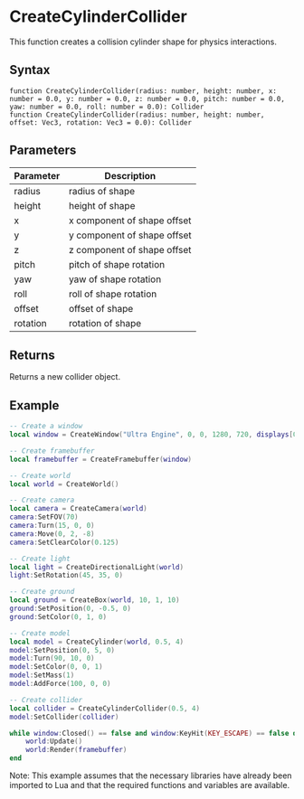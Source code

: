 # CreateCylinderCollider

This function creates a collision cylinder shape for physics interactions.

## Syntax

```
function CreateCylinderCollider(radius: number, height: number, x: number = 0.0, y: number = 0.0, z: number = 0.0, pitch: number = 0.0, yaw: number = 0.0, roll: number = 0.0): Collider
function CreateCylinderCollider(radius: number, height: number, offset: Vec3, rotation: Vec3 = 0.0): Collider
```

## Parameters

|Parameter|Description|
|---|----|
|radius|radius of shape|
|height|height of shape|
|x|x component of shape offset|
|y|y component of shape offset|
|z|z component of shape offset|
|pitch|pitch of shape rotation|
|yaw|yaw of shape rotation|
|roll|roll of shape rotation|
|offset|offset of shape|
|rotation|rotation of shape|

## Returns

Returns a new collider object.

## Example

```lua
-- Create a window
local window = CreateWindow("Ultra Engine", 0, 0, 1280, 720, displays[0], WINDOW_TITLEBAR | WINDOW_CENTER)

-- Create framebuffer
local framebuffer = CreateFramebuffer(window)

-- Create world
local world = CreateWorld()

-- Create camera
local camera = CreateCamera(world)
camera:SetFOV(70)
camera:Turn(15, 0, 0)
camera:Move(0, 2, -8)
camera:SetClearColor(0.125)

-- Create light
local light = CreateDirectionalLight(world)
light:SetRotation(45, 35, 0)

-- Create ground
local ground = CreateBox(world, 10, 1, 10)
ground:SetPosition(0, -0.5, 0)
ground:SetColor(0, 1, 0)

-- Create model
local model = CreateCylinder(world, 0.5, 4)
model:SetPosition(0, 5, 0)
model:Turn(90, 10, 0)
model:SetColor(0, 0, 1)
model:SetMass(1)
model:AddForce(100, 0, 0)

-- Create collider
local collider = CreateCylinderCollider(0.5, 4)
model:SetCollider(collider)

while window:Closed() == false and window:KeyHit(KEY_ESCAPE) == false do
    world:Update()
    world:Render(framebuffer)
end
```

Note: This example assumes that the necessary libraries have already been imported to Lua and that the required functions and variables are available.